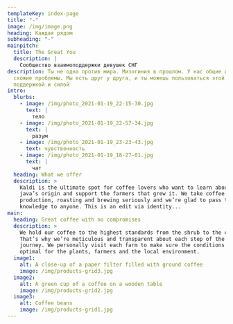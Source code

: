 ```yaml
---
templateKey: index-page
title: "-"
image: /img/image.png
heading: Каждая рядом
subheading: "-"
mainpitch:
  title: The Great You
  description: |
    Сообщество взаимоподдержки девушек СНГ
description: Ты не одна против мира. Мизогиния в прошлом. У нас общие истории и
  схожие проблемы. Мы есть друг у друга, и ты можешь пользоваться этой
  поддержкой и силой
intro:
  blurbs:
    - image: /img/photo_2021-01-19_22-15-30.jpg
      text: |
        тело
    - image: /img/photo_2021-01-19_22-57-34.jpg
      text: |
        разум
    - image: /img/photo_2021-01-19_23-23-43.jpg
      text: чувственность
    - image: /img/photo_2021-01-19_18-27-01.jpg
      text: |
        чат
  heading: What we offer
  description: >
    Kaldi is the ultimate spot for coffee lovers who want to learn about their
    java’s origin and support the farmers that grew it. We take coffee
    production, roasting and brewing seriously and we’re glad to pass that
    knowledge to anyone. This is an edit via identity...
main:
  heading: Great coffee with no compromises
  description: >
    We hold our coffee to the highest standards from the shrub to the cup.
    That’s why we’re meticulous and transparent about each step of the coffee’s
    journey. We personally visit each farm to make sure the conditions are
    optimal for the plants, farmers and the local environment.
  image1:
    alt: A close-up of a paper filter filled with ground coffee
    image: /img/products-grid3.jpg
  image2:
    alt: A green cup of a coffee on a wooden table
    image: /img/products-grid2.jpg
  image3:
    alt: Coffee beans
    image: /img/products-grid1.jpg
---
```


